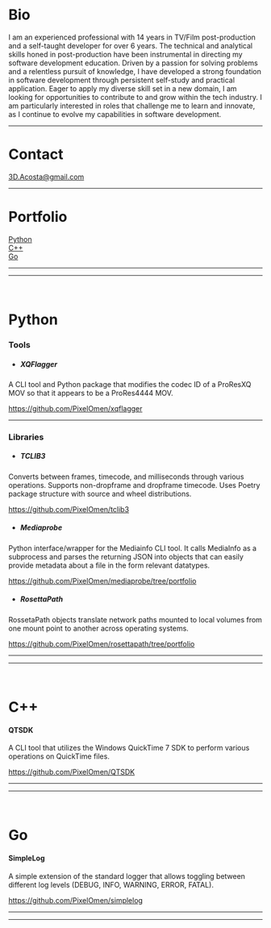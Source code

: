# Bio

I am an experienced professional with 14 years in TV/Film post-production and a self-taught developer for over 6 years. The technical and analytical skills honed in post-production have been instrumental in directing my software development education. Driven by a passion for solving problems and a relentless pursuit of knowledge, I have developed a strong foundation in software development through persistent self-study and practical application. Eager to apply my diverse skill set in a new domain, I am looking for opportunities to contribute to and grow within the tech industry. I am particularly interested in roles that challenge me to learn and innovate, as I continue to evolve my capabilities in software development.

___
# Contact
3D.Acosta@gmail.com
___
# Portfolio

[Python](#python)<br>
[C++](#c)<br>
[Go](#go)<br>
___
___
<br>

# Python
### Tools

- ##### XQFlagger

A CLI tool and Python package that modifies the codec ID of a ProResXQ MOV so that it appears to be a ProRes4444 MOV.

https://github.com/PixelOmen/xqflagger

___
### Libraries

- ##### TCLIB3

Converts between frames, timecode, and milliseconds through various operations. Supports non-dropframe and dropframe timecode. Uses Poetry package structure with source and wheel distributions.

https://github.com/PixelOmen/tclib3

- ##### Mediaprobe

Python interface/wrapper for the Mediainfo CLI tool. It calls MediaInfo as a subprocess and parses the returning JSON into objects that can easily provide metadata about a file in the form relevant datatypes.

https://github.com/PixelOmen/mediaprobe/tree/portfolio

- ##### RosettaPath

RossetaPath objects translate network paths mounted to local volumes from one mount point to another across operating systems.

https://github.com/PixelOmen/rosettapath/tree/portfolio<br>

___
___
<br>

# C++

#### QTSDK

A CLI tool that utilizes the Windows QuickTime 7 SDK to perform various operations on QuickTime files.

https://github.com/PixelOmen/QTSDK

___
___
<br>

# Go

#### SimpleLog

A simple extension of the standard logger that allows toggling between different log levels (DEBUG, INFO, WARNING, ERROR, FATAL).

https://github.com/PixelOmen/simplelog
___
___

